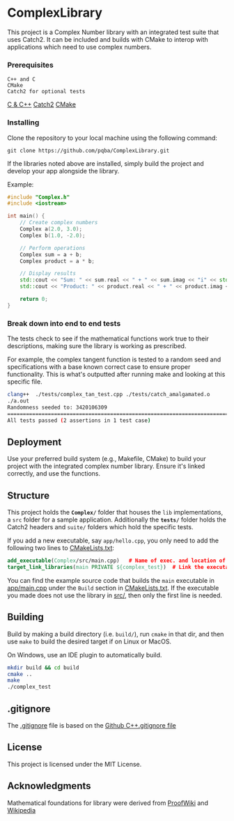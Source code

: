 # ComplexLibrary

This project is a Complex Number library with an integrated test suite that uses Catch2. It can be included and builds with CMake to interop with applications which need to use complex numbers. 

### Prerequisites

```
C++ and C
CMake
Catch2 for optional tests
```

[C & C++](https://www.freecodecamp.org/news/how-to-install-c-and-cpp-compiler-on-windows/)
[Catch2](github.com/catchorg/Catch2) 
[CMake](https://cmake.org/)


### Installing

Clone the repository to your local machine using the following command:

```
git clone https://github.com/pqba/ComplexLibrary.git
```

If the libraries noted above are installed, simply build the project and develop your app alongside the library.

Example: 

```cpp
#include "Complex.h"
#include <iostream>

int main() {
    // Create complex numbers
    Complex a(2.0, 3.0);
    Complex b(1.0, -2.0);

    // Perform operations
    Complex sum = a + b;
    Complex product = a * b;

    // Display results
    std::cout << "Sum: " << sum.real << " + " << sum.imag << "i" << std::endl;
    std::cout << "Product: " << product.real << " + " << product.imag << "i" << std::endl;

    return 0;
}
```


### Break down into end to end tests

The tests check to see if the mathematical functions work true to their descriptions, making sure the library is working as prescribed.

For example, the complex tangent function is tested to a random seed and specifications with a base known correct case to ensure proper functionality. This is what's outputted after running make and looking at this specific file.

```bash
clang++  ./tests/complex_tan_test.cpp ./tests/catch_amalgamated.o
./a.out
Randomness seeded to: 3420106309
===============================================================================
All tests passed (2 assertions in 1 test case)
```



## Deployment

Use your preferred build system (e.g., Makefile, CMake) to build your project with the integrated complex number library. Ensure it's linked correctly, and use the functions.


## Structure

This project holds the **`Complex/`** folder that houses the `lib` implementations, a `src` folder for a sample application. Additionally the **`tests/`** folder holds the Catch2 headers and `suite/` folders which hold the specific tests.

If you add a new executable, say `app/hello.cpp`, you only need to add the following two lines to [CMakeLists.txt](CMakeLists.txt):

```cmake
add_executable(Complex/src/main.cpp)   # Name of exec. and location of file.
target_link_libraries(main PRIVATE ${complex_test})  # Link the executable to lib built from src/*.cpp (if it uses it).
```

You can find the example source code that builds the `main` executable in [app/main.cpp](app/main.cpp) under the `Build` section in [CMakeLists.txt](CMakeLists.txt).
If the executable you made does not use the library in [src/](src), then only the first line is needed.



## Building

Build by making a build directory (i.e. `build/`), run `cmake` in that dir, and then use `make` to build the desired target if on Linux or MacOS.

On Windows, use an IDE plugin to automatically build.


```bash
mkdir build && cd build
cmake ..
make
./complex_test
```

## .gitignore

The [.gitignore](.gitignore) file is based on the [Github C++.gitignore file](https://github.com/github/gitignore/blob/master/C%2B%2B.gitignore)
## License

This project is licensed under the MIT License.

## Acknowledgments

Mathematical foundations for library were derived from [ProofWiki](https://proofwiki.org/wiki/Main_Page) and [Wikipedia](https://en.wikipedia.org/)
